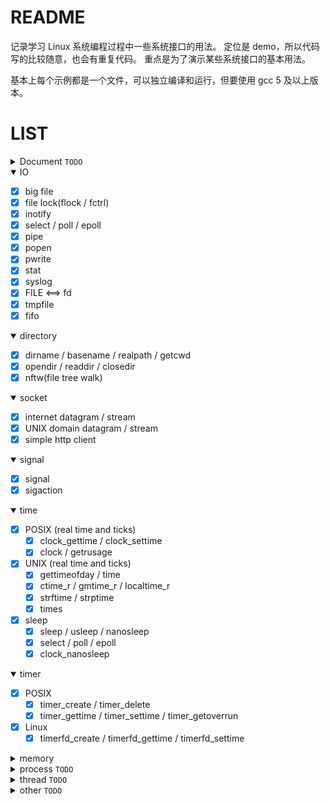 README
========

记录学习 Linux 系统编程过程中一些系统接口的用法。
定位是 demo，所以代码写的比较随意，也会有重复代码。
重点是为了演示某些系统接口的基本用法。

基本上每个示例都是一个文件，可以独立编译和运行，但要使用 gcc 5 及以上版本。


LIST
==========

<details>
<summary>Document <code>TODO</code></summary>

* 待完成
</details>


<details open>
<summary>IO </summary>

- [x] big file
- [x] file lock(flock / fctrl)
- [x] inotify
- [x] select / poll / epoll
- [x] pipe
- [x] popen
- [x] pwrite
- [x] stat
- [x] syslog
- [x] FILE <==> fd
- [x] tmpfile
- [x] fifo
</details>


<details open>
<summary>directory </summary>

- [x] dirname / basename / realpath / getcwd
- [x] opendir / readdir / closedir
- [x] nftw(file tree walk)
</details>


<details open>
<summary>socket </summary>

- [x] internet datagram / stream
- [x] UNIX domain datagram / stream
- [x] simple http client
</details>


<details open>
<summary>signal </summary>

- [x] signal
- [x] sigaction
</details>


<details open>
<summary>time</summary>

- [x] POSIX (real time and ticks)
	- [x] clock_gettime / clock_settime
	- [x] clock / getrusage
- [x] UNIX (real time and ticks)
	- [x] gettimeofday / time
	- [x] ctime_r / gmtime_r / localtime_r
	- [x] strftime / strptime
	- [x] times
- [x] sleep
	- [x] sleep / usleep / nanosleep
	- [x] select / poll / epoll
	- [x] clock_nanosleep
</details>


<details open>
<summary>timer </summary>

- [x] POSIX
	- [x] timer_create / timer_delete
	- [x] timer_gettime / timer_settime / timer_getoverrun
- [x] Linux
	- [x] timerfd_create / timerfd_gettime / timerfd_settime
</details>


<details>
<summary>memory </summary>

- [x] basic
	- [x] alloca / malloc / free
	- [x] sbrk
	- [x] memalign / posix_memalign
- [x] map file (shared or private)
</details>


<details>
<summary>process <code>TODO</code></summary>

</details>


<details>
<summary>thread <code>TODO</code></summary>

</details>


<details>
<summary>other <code>TODO</code></summary>

- [ ] cmake
- [ ] libc IO
- [ ] cpp11 thread
</details>
